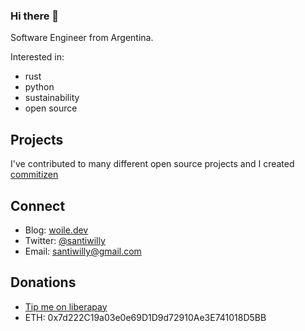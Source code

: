 ### Hi there 👋

Software Engineer from Argentina.

Interested in:

- rust
- python
- sustainability
- open source

## Projects

I've contributed to many different open source projects and I created [commitizen](https://github.com/commitizen-tools/commitizen)

## Connect

- Blog: [woile.dev](https://woile.dev/blog)
- Twitter: [@santiwilly](https://twitter.com/santiwilly)
- Email: santiwilly@gmail.com

## Donations

- [Tip me on liberapay](https://liberapay.com/woile)
- ETH: 0x7d222C19a03e0e69D1D9d72910Ae3E741018D5BB
